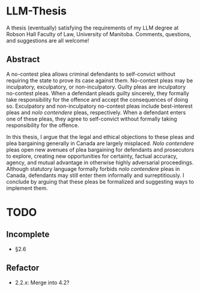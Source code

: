 # LLM-Thesis

A thesis (eventually) satisfying the requirements of my LLM degree at Robson Hall Faculty of Law, University of Manitoba. Comments, questions, and suggestions are all welcome!

## Abstract

A no-contest plea allows criminal defendants to self-convict without requiring the state to prove its case against them. No-contest pleas may be inculpatory, exculpatory, or non-inculpatory. Guilty pleas are inculpatory no-contest pleas. When a defendant pleads guilty sincerely, they formally take responsibility for the offence and accept the consequences of doing so. Exculpatory and non-inculpatory no-contest pleas include best-interest pleas and *nolo contendere* pleas, respectively. When a defendant enters one of these pleas, they agree to self-convict without formally taking responsibility for the offence.
   
In this thesis, I argue that the legal and ethical objections to these pleas and plea bargaining generally in Canada are largely misplaced. *Nolo contendere* pleas open new avenues of plea bargaining for defendants and prosecutors to explore, creating new opportunities for certainty, factual accuracy, agency, and mutual advantage in otherwise highly adversarial proceedings. Although statutory language formally forbids *nolo contendere* pleas in Canada, defendants may still enter them informally and surreptitiously. I conclude by arguing that these pleas be formalized and suggesting ways to implement them.

# TODO

## Incomplete
* §2.6 

## Refactor
* 2.2.x: Merge into 4.2?

